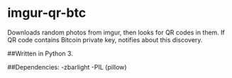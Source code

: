 # imgur-qr-btc
Downloads random photos from imgur, then looks for QR codes in them. 
If QR code contains Bitcoin private key, notifies about this discovery.

##Written in Python 3.

##Dependencies:
-zbarlight
-PIL (pillow)

